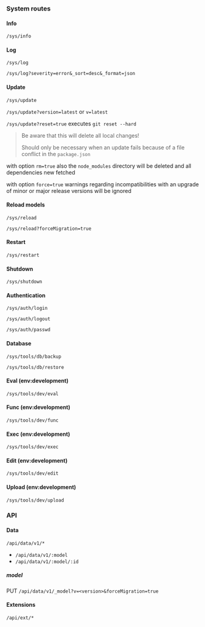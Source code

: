 ### System routes


#### Info

`/sys/info`


#### Log

`/sys/log`

`/sys/log?severity=error&_sort=desc&_format=json`


#### Update

`/sys/update`

`/sys/update?version=latest` or `v=latest` 

`/sys/update?reset=true` executes `git reset --hard`

> Be aware that this will delete all local changes!
> 
> Should only be necessary when an update fails because of a file conflict in the `package.json`

with option `rm=true` also the `node_modules` directory will be deleted and all dependencies new fetched

with option `force=true` warnings regarding incompatibilities with an upgrade of minor or major release versions will be ignored

#### Reload models

`/sys/reload`

`/sys/reload?forceMigration=true`


#### Restart

`/sys/restart`


#### Shutdown

`/sys/shutdown`


#### Authentication

`/sys/auth/login`

`/sys/auth/logout`

`/sys/auth/passwd`


#### Database

`/sys/tools/db/backup`

`/sys/tools/db/restore`


#### Eval (env:development)

`/sys/tools/dev/eval`


#### Func (env:development)

`/sys/tools/dev/func`


#### Exec (env:development)

`/sys/tools/dev/exec`


#### Edit (env:development)

`/sys/tools/dev/edit`


#### Upload (env:development)

`/sys/tools/dev/upload`


### API


#### Data

`/api/data/v1/*`

* `/api/data/v1/:model`
* `/api/data/v1/:model/:id`


##### model

PUT `/api/data/v1/_model?v=<version>&forceMigration=true`


#### Extensions

`/api/ext/*`